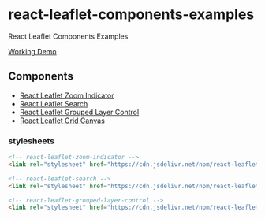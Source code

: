 # react-leaflet-components-examples
React Leaflet Components Examples


[Working Demo](https://tumerorkun.github.io/react-leaflet-components-examples/)


## Components
- [React Leaflet Zoom Indicator](https://github.com/tumerorkun/react-leaflet-zoom-indicator.git)
- [React Leaflet Search](https://github.com/tumerorkun/react-leaflet-search.git)
- [React Leaflet Grouped Layer Control](https://github.com/tumerorkun/react-leaflet-grouped-layer-control.git)
- [React Leaflet Grid Canvas](https://github.com/tumerorkun/react-leaflet-gridcanvas.git)


### stylesheets

```html
<!-- react-leaflet-zoom-indicator -->
<link rel="stylesheet" href="https://cdn.jsdelivr.net/npm/react-leaflet-zoom-indicator@0.1.1/lib/react-leaflet-zoom-indicator.css" integrity="sha256-G9iKHr0WwTZwxj35F9YNgwaXo6SfK1SJgjWANMnxk1o=" crossorigin="anonymous">

<!-- react-leaflet-search -->
<link rel="stylesheet" href="https://cdn.jsdelivr.net/npm/react-leaflet-search@0.3.4/lib/react-leaflet-search.css" integrity="sha256-nglvPttpY2kgOnq30Cjm9vz4MGHsNA6VXQbiOsSAZUI=" crossorigin="anonymous">

<!-- react-leaflet-grouped-layer-control -->
<link rel="stylesheet" href="https://cdn.jsdelivr.net/npm/react-leaflet-grouped-layer-control@0.0.9/lib/react-leaflet-grouped-layer-control.css" integrity="sha256-Rh5MNzMNJnpbFLzQheH2Iv3ku2sS0jY2gLjtI/+uhp4=" crossorigin="anonymous">
```

